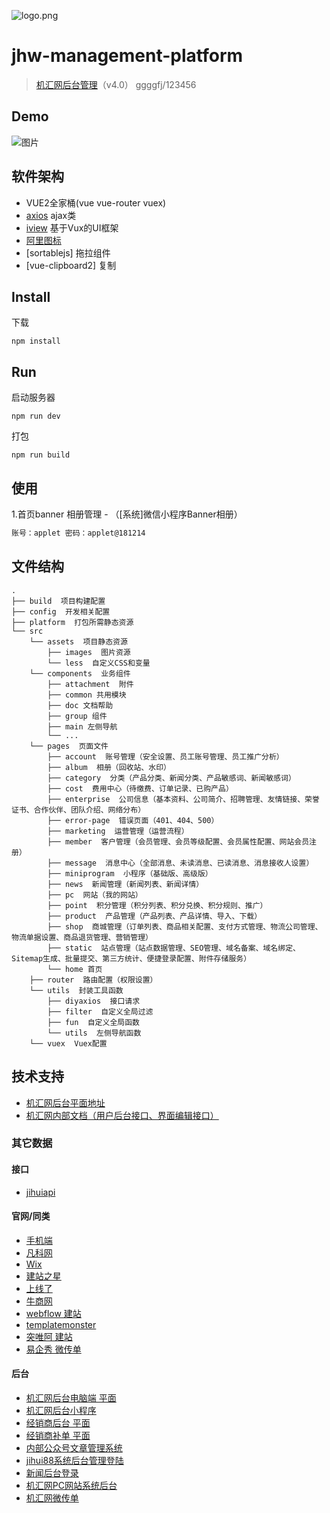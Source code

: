 ![logo.png](http://img.jihui88.com/upload/w/w5/www2/picture/2017/07/05/54b68a5c-fdd2-4842-9e1e-b88d1c403f28.png)

# jhw-management-platform
> [机汇网后台管理](http://www.jihui88.com/member_new/index.html#/)（v4.0） ggggfj/123456

## Demo
![图片](https://pro.modao.cc/uploads3/images/1966/19661206/artboard_1527473050.png)

## 软件架构
- VUE2全家桶(vue vue-router vuex)
- [axios](https://github.com/axios/axios) ajax类
- [iview](http://v1.iviewui.com/docs/guide/install) 基于Vux的UI框架
- [阿里图标](http://iconfont.cn/)
- [sortablejs] 拖拉组件
- [vue-clipboard2] 复制

## Install

下载

```shell
npm install
```

## Run

启动服务器

```shell
npm run dev
```

打包

```shell
npm run build
```

## 使用

1.首页banner 相册管理 - （[系统]微信小程序Banner相册）

```html
账号：applet 密码：applet@181214
```

## 文件结构
```shell
.
├── build  项目构建配置
├── config  开发相关配置
├── platform  打包所需静态资源
└── src
    └── assets  项目静态资源
        ├── images  图片资源
        └── less  自定义CSS和变量
    └── components  业务组件
        ├── attachment  附件
        ├── common 共用模块
        ├── doc 文档帮助
        ├── group 组件
        ├── main 左侧导航
        └── ...
    └── pages  页面文件
        ├── account  账号管理（安全设置、员工账号管理、员工推广分析）
        ├── album  相册（回收站、水印）
        ├── category  分类（产品分类、新闻分类、产品敏感词、新闻敏感词）
        ├── cost  费用中心（待缴费、订单记录、已购产品）
        ├── enterprise  公司信息（基本资料、公司简介、招聘管理、友情链接、荣誉证书、合作伙伴、团队介绍、网络分布）
        ├── error-page  错误页面（401、404、500）
        ├── marketing  运营管理（运营流程）
        ├── member  客户管理（会员管理、会员等级配置、会员属性配置、网站会员注册）
        ├── message  消息中心（全部消息、未读消息、已读消息、消息接收人设置）
        ├── miniprogram  小程序（基础版、高级版）
        ├── news  新闻管理（新闻列表、新闻详情）
        ├── pc  网站（我的网站）
        ├── point  积分管理（积分列表、积分兑换、积分规则、推广）
        ├── product  产品管理（产品列表、产品详情、导入、下载）
        ├── shop  商城管理（订单列表、商品相关配置、支付方式管理、物流公司管理、物流单据设置、商品退货管理、营销管理）
        ├── static  站点管理（站点数据管理、SEO管理、域名备案、域名绑定、Sitemap生成、批量提交、第三方统计、便捷登录配置、附件存储服务）
        └── home 首页
    ├── router  路由配置（权限设置）
    └── utils  封装工具函数
        ├── diyaxios  接口请求
        ├── filter  自定义全局过滤
        ├── fun  自定义全局函数
        └── utils  左侧导航函数
    └── vuex  Vuex配置
```


## 技术支持
- [机汇网后台平面地址](https://pro.modao.cc/app/5c5bQDgEFovlgX6fdP4W77J2upRmHzb#screen=s4b3e7bdfa2152531100800)
- [机汇网内部文档（用户后台接口、界面编辑接口）](https://jihui88.oschina.io/jhw-api/?file=home-%E9%A6%96%E9%A1%B5)

### 其它数据

#### 接口
- [jihuiapi](http://api.jihui88.net/jihuiapi/)

#### 官网/同类
- [手机端](http://m.jihui88.com/)
- [凡科网](https://www.fkw.com/)
- [Wix](https://zh.wix.com/website/templates)
- [建站之星](https://www.sitestar.cn/website/combination_templates.aspx)
- [上线了](https://www.sxl.cn/)
- [牛商网](https://www.nsw88.com/)
- [webflow 建站](https://webflow.com/)
- [templatemonster](https://www.templatemonster.com/)
- [突唯阿 建站](http://tuweia.cn/)
- [易企秀 微传单](https://store.eqxiu.com/index/)

#### 后台
- [机汇网后台电脑端 平面](https://pro.modao.cc/app/tCqdvvXsSPIu6LbOjkeyrXJrPL6LdvV#screen=s9ee2bdf724153965675800)
- [机汇网后台小程序](https://pro.modao.cc/app/N7eQz2ifFwfM0Jsy8zjMcJXdZIUnl7R#screen=sc40e5241d7152663162700)
- [经销商后台 平面](https://pro.modao.cc/app/b3Vtu4k8TMQFBimdto15jpLCT6LK84o#screen=s9f2a2e5aee153992602900)
- [经销商补单 平面](https://pro.modao.cc/app/54f9539e5c84161e102a3ab4c372f3f87c81632c#screen=s678db4b85b152421587700)
- [内部公众号文章管理系统](http://wca.jihui88.com/home/index.html#/)
- [jihui88系统后台管理登陆](http://www.jihui88.com/admin/login.jsp)
- [新闻后台登录](http://www.jihui88.com/news/admin/login)
- [机汇网PC网站系统后台](http://pc.jihui88.com/pc/admin.html)
- [机汇网微传单](http://wcd.jihui88.com/leaflet/index.html)




